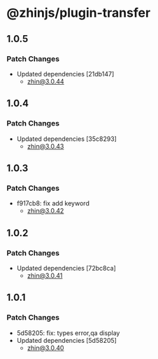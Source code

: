# @zhinjs/plugin-transfer

## 1.0.5

### Patch Changes

- Updated dependencies [21db147]
  - zhin@3.0.44

## 1.0.4

### Patch Changes

- Updated dependencies [35c8293]
  - zhin@3.0.43

## 1.0.3

### Patch Changes

- f917cb8: fix add keyword
  - zhin@3.0.42

## 1.0.2

### Patch Changes

- Updated dependencies [72bc8ca]
  - zhin@3.0.41

## 1.0.1

### Patch Changes

- 5d58205: fix: types error,qa display
- Updated dependencies [5d58205]
  - zhin@3.0.40
